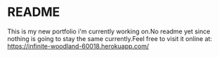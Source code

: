 # README

This is my new portfolio i'm currently working on.No readme yet since nothing is going to stay the same currently.Feel free to visit it online at:  
https://infinite-woodland-60018.herokuapp.com/
